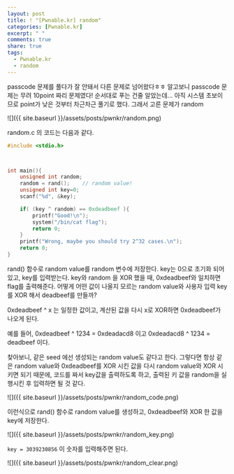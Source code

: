 ```yaml
---
layout: post
title: ! "[Pwnable.kr] random"
categories: [Pwnable.kr]
excerpt: " "
comments: true
share: true
tags:
  - Pwnable.kr
  - random
---
```


passcode 문제를 풀다가 잘 안돼서 다른 문제로 넘어왔다ㅎㅎ
알고보니 passcode 문제는 무려 10point 짜리 문제였다! 순서대로 푸는 건줄 알았는데...
아직 시스템 초보이므로 point가 낮은 것부터 차근차근 풀기로 했다.
그래서 고른 문제가 random

![]({{ site.baseurl }}/assets/posts/pwnkr/random.png)

random.c 의 코드는 다음과 같다.
```c
#include <stdio.h>



int main(){
	unsigned int random;
	random = rand();	// random value!
	unsigned int key=0;
	scanf("%d", &key);

	if( (key ^ random) == 0xdeadbeef ){
		printf("Good!\n");
		system("/bin/cat flag");
		return 0;
	}
	printf("Wrong, maybe you should try 2^32 cases.\n");
	return 0;
}
```

rand() 함수로 random value를 random 변수에 저장한다.
key는 0으로 초기화 되어있고, key를 입력받는다.
key와 random 을 XOR 했을 때, 0xdeadbeef와 일치하면 flag를 출력해준다.
어떻게 어떤 값이 나올지 모르는 random value와 사용자 입력 key를 XOR 해서 deadbeef를 만들까?

0xdeadbeef ^ x 는 일정한 값이고,  계산된 값을 다시 x로 XOR하면 0xdeadbeef가 나오게 된다.

예를 들어,
0xdeadbeef ^ 1234 = 0xdeadacd8 이고
0xdeadacd8 ^ 1234 = deadbeef 이다.

찾아보니, 같은 seed 에선 생성되는 random value도 같다고 한다.
그렇다면 항상 같은 random value와 0xdeadbeef를 XOR 시킨 값을 다시 random value와 XOR 시키면 되기 때문에,
코드를 짜서 key값을 출력하도록 하고, 출력된 키 값을 random을 실행시킨 후 입력하면 될 것 같다.

![]({{ site.baseurl }}/assets/posts/pwnkr/random_code.png)

이런식으로 rand() 함수로 random value를 생성하고, 0xdeadbeef와 XOR 한 값을 key에 저장한다.

![]({{ site.baseurl }}/assets/posts/pwnkr/random_key.png)

`key = 3039230856`
이 숫자를 입력해주면 된다.

![]({{ site.baseurl }}/assets/posts/pwnkr/random_clear.png)
